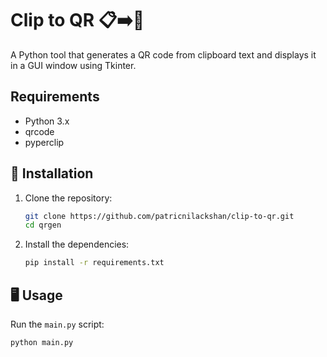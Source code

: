 # Clip to QR 📋➡️📱

A Python tool that generates a QR code from clipboard text and displays it in a GUI window using Tkinter.

## Requirements

- Python 3.x
- qrcode
- pyperclip

## 🚀 Installation

1. Clone the repository:
    ```sh
    git clone https://github.com/patricnilackshan/clip-to-qr.git
    cd qrgen
    ```

2. Install the dependencies:
    ```sh
    pip install -r requirements.txt
    ```

## 🖥️ Usage

Run the `main.py` script:
```sh
python main.py
```